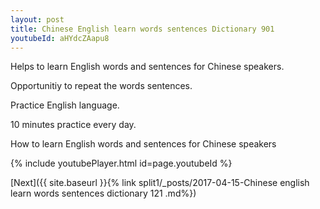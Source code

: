 ```yaml
---
layout: post
title: Chinese English learn words sentences Dictionary 901 
youtubeId: aHYdcZAapu8
---
```

 
 
Helps to learn English words and sentences for Chinese speakers.

Opportunitiy to repeat the words sentences. 

Practice English language. 
 
10 minutes practice every day. 
 
How to learn English words and sentences for Chinese speakers 
 
{% include youtubePlayer.html id=page.youtubeId %}
 
 
[Next]({{ site.baseurl }}{% link  split1/_posts/2017-04-15-Chinese english learn words sentences dictionary 121 .md%})
 
